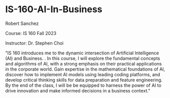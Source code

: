 # IS-160-AI-In-Business
Robert Sanchez

Course: IS 160 Fall 2023

Instructor: Dr. Stephen Choi

"IS 160 introduces me to the dynamic intersection of Artificial Intelligence (AI) and Business. . In this course, I will explore the fundamental concepts and algorithms of AI, with a strong emphasis on their practical applications in the corporate world. Gain expertise in the mathematical foundations of AI, discover how to implement AI models using leading coding platforms, and develop critical thinking skills for data preparation and feature engineering. By the end of the class, I will be be equipped to harness the power of AI to drive innovation and make informed decisions in a business context."
